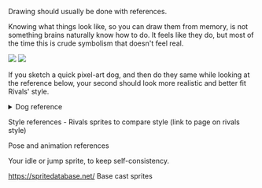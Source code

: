 Drawing should usually be done with references.

Knowing what things look like, so you can draw them from memory, is not something brains naturally know how to do. It
feels like they do, but most of the time this is crude symbolism that doesn't feel real.

![](https://images.squarespace-cdn.com/content/v1/54b1c248e4b0c108166821e2/1421640873646-8B4CYI9GKOP1S27R3QHO/ke17ZwdGBToddI8pDm48kCCc_WoUrSzh-S8VMK3Cp1VZw-zPPgdn4jUwVcJE1ZvWQUxwkmyExglNqGp0IvTJZamWLI2zvYWH8K3-s_4yszcp2ryTI0HqTOaaUohrI8PIhVsM69mXoL3ea3hqhbcA1XsLdTj0ZAvF4aGeR1Tn5FYKMshLAGzx4R3EDFOm1kBS/image-asset.jpeg?format=750w)
![](https://images.squarespace-cdn.com/content/v1/54b1c248e4b0c108166821e2/1421640890607-EVYLA5YLEER5GWK1K69W/ke17ZwdGBToddI8pDm48kKA6pJ4ETxA3d6nND23Jopt7gQa3H78H3Y0txjaiv_0fDoOvxcdMmMKkDsyUqMSsMWxHk725yiiHCCLfrh8O1z5QHyNOqBUUEtDDsRWrJLTmv1ihXzK27xJYOPbUG3fJT8NnM5nKeLuWMzZnVuvmtaxMk74BdBx-c_oVihRUCCOc/image-asset.jpeg?format=750w)

If you sketch a quick pixel-art dog, and then do they same while looking at the reference below, your second should look
more realistic and better fit Rivals' style.

<details>
    <summary>Dog reference</summary>
    ![](https://pbs.twimg.com/media/DxPFbdKUcAA4fPe.png)
</details>

Style references - Rivals sprites to compare style (link to page on rivals style)

Pose and animation references

Your idle or jump sprite, to keep self-consistency.

https://spritedatabase.net/
Base cast sprites